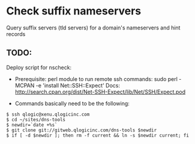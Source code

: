 Check suffix nameservers
========================

Query suffix servers (tld servers) for a domain's nameservers and hint records


TODO:
-----

Deploy script for nscheck:

* Prerequisite: perl module to run remote ssh commands: sudo perl -MCPAN -e 'install Net::SSH::Expect'
  Docs: http://search.cpan.org/dist/Net-SSH-Expect/lib/Net/SSH/Expect.pod

* Commands basically need to be the following:
```shell
$ ssh qlogic@xenu.qlogicinc.com
$ cd ~/sites/dns-tools
$ newdir=`date +%s`
$ git clone git://gitweb.qlogicinc.com/dns-tools $newdir
$ if [ -d $newdir ]; then rm -f current && ln -s $newdir current; fi
```
